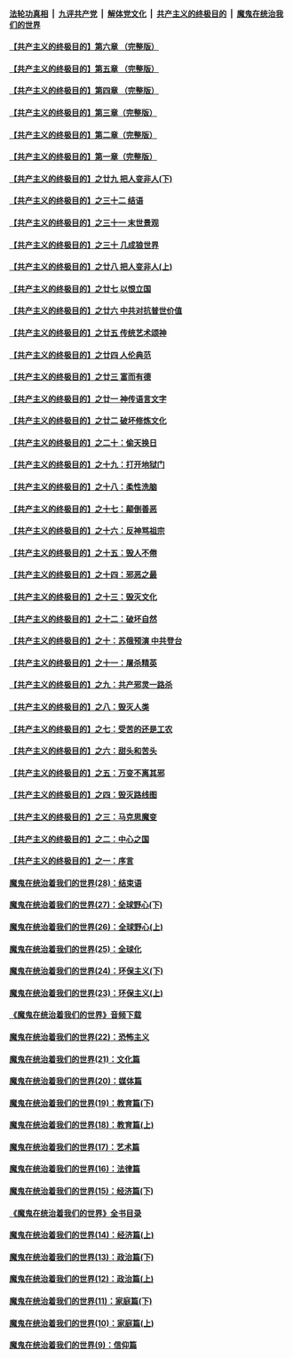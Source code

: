 ####  [法轮功真相](../../../../basic/blob/master/README.md?t=02221113) &nbsp;|&nbsp; [九评共产党](../../../../9ping.md/blob/master/README.md?t=02221113) &nbsp;|&nbsp; [解体党文化](../../../../jtdwh.md/blob/master/README.md?t=02221113)  &nbsp;|&nbsp; [共产主义的终极目的](../../../../gczydzjmd.md/blob/master/README.md?t=02221113) &nbsp;|&nbsp; [魔鬼在统治我们的世界](../../../../mgztzwmdsj.md/blob/master/README.md?t=02221113) 

#### [【共产主义的终极目的】第六章 （完整版）](../pages/nsc422/n11428913.md?t=02221113) 

#### [【共产主义的终极目的】第五章 （完整版）](../pages/nsc422/n11428912.md?t=02221113) 

#### [【共产主义的终极目的】第四章 （完整版）](../pages/nsc422/n11428907.md?t=02221113) 

#### [【共产主义的终极目的】第三章（完整版）](../pages/nsc422/n11428848.md?t=02221113) 

#### [【共产主义的终极目的】第二章（完整版）](../pages/nsc422/n11428831.md?t=02221113) 

#### [【共产主义的终极目的】第一章（完整版）](../pages/nsc422/n11417651.md?t=02221113) 

#### [【共产主义的终极目的】之廿九 把人变非人(下)](../pages/nsc422/n11344140.md?t=02221113) 

#### [【共产主义的终极目的】之三十二 结语](../pages/nsc422/n11360535.md?t=02221113) 

#### [【共产主义的终极目的】之三十一 末世景观](../pages/nsc422/n11351129.md?t=02221113) 

#### [【共产主义的终极目的】之三十 几成狼世界](../pages/nsc422/n11348280.md?t=02221113) 

#### [【共产主义的终极目的】之廿八 把人变非人(上)](../pages/nsc422/n11340492.md?t=02221113) 

#### [【共产主义的终极目的】之廿七 以恨立国](../pages/nsc422/n11336944.md?t=02221113) 

#### [【共产主义的终极目的】之廿六 中共对抗普世价值](../pages/nsc422/n11324785.md?t=02221113) 

#### [【共产主义的终极目的】之廿五 传统艺术颂神](../pages/nsc422/n11296396.md?t=02221113) 

#### [【共产主义的终极目的】之廿四 人伦典范](../pages/nsc422/n11296397.md?t=02221113) 

#### [【共产主义的终极目的】之廿三 富而有德](../pages/nsc422/n11283598.md?t=02221113) 

#### [【共产主义的终极目的】之廿一 神传语言文字](../pages/nsc422/n11263265.md?t=02221113) 

#### [【共产主义的终极目的】之廿二 破坏修炼文化](../pages/nsc422/n11245728.md?t=02221113) 

#### [【共产主义的终极目的】之二十：偷天换日](../pages/nsc422/n11238846.md?t=02221113) 

#### [【共产主义的终极目的】之十九：打开地狱门](../pages/nsc422/n11206376.md?t=02221113) 

#### [【共产主义的终极目的】之十八：柔性洗脑](../pages/nsc422/n11199994.md?t=02221113) 

#### [【共产主义的终极目的】之十七：颠倒善恶](../pages/nsc422/n11179782.md?t=02221113) 

#### [【共产主义的终极目的】之十六：反神骂祖宗](../pages/nsc422/n11166798.md?t=02221113) 

#### [【共产主义的终极目的】之十五：毁人不倦](../pages/nsc422/n11166792.md?t=02221113) 

#### [【共产主义的终极目的】之十四：邪恶之最](../pages/nsc422/n11150249.md?t=02221113) 

#### [【共产主义的终极目的】之十三：毁灭文化](../pages/nsc422/n11135227.md?t=02221113) 

#### [【共产主义的终极目的】之十二：破坏自然](../pages/nsc422/n11135214.md?t=02221113) 

#### [【共产主义的终极目的】之十：苏俄预演 中共登台](../pages/nsc422/n11118424.md?t=02221113) 

#### [【共产主义的终极目的】之十一：屠杀精英](../pages/nsc422/n11118442.md?t=02221113) 

#### [【共产主义的终极目的】之九：共产邪灵一路杀](../pages/nsc422/n11114139.md?t=02221113) 

#### [【共产主义的终极目的】之八：毁灭人类](../pages/nsc422/n11108503.md?t=02221113) 

#### [【共产主义的终极目的】之七：受苦的还是工农](../pages/nsc422/n11101809.md?t=02221113) 

#### [【共产主义的终极目的】之六：甜头和苦头](../pages/nsc422/n11096971.md?t=02221113) 

#### [【共产主义的终极目的】之五：万变不离其邪](../pages/nsc422/n11091285.md?t=02221113) 

#### [【共产主义的终极目的】之四：毁灭路线图](../pages/nsc422/n11086284.md?t=02221113) 

#### [【共产主义的终极目的】之三：马克思魔变](../pages/nsc422/n11061941.md?t=02221113) 

#### [【共产主义的终极目的】之二：中心之国](../pages/nsc422/n11047728.md?t=02221113) 

#### [【共产主义的终极目的】之一：序言](../pages/nsc422/n11086077.md?t=02221113) 

#### [魔鬼在统治着我们的世界(28)：结束语](../pages/nsc422/n10936246.md?t=02221113) 

#### [魔鬼在统治着我们的世界(27)：全球野心(下)](../pages/nsc422/n10928319.md?t=02221113) 

#### [魔鬼在统治着我们的世界(26)：全球野心(上)](../pages/nsc422/n10900318.md?t=02221113) 

#### [魔鬼在统治着我们的世界(25)：全球化](../pages/nsc422/n10788205.md?t=02221113) 

#### [魔鬼在统治着我们的世界(24)：环保主义(下)](../pages/nsc422/n10695307.md?t=02221113) 

#### [魔鬼在统治着我们的世界(23)：环保主义(上)](../pages/nsc422/n10688613.md?t=02221113) 

#### [《魔鬼在统治着我们的世界》音频下载](../pages/nsc422/n10635553.md?t=02221113) 

#### [魔鬼在统治着我们的世界(22)：恐怖主义](../pages/nsc422/n10614727.md?t=02221113) 

#### [魔鬼在统治着我们的世界(21)：文化篇](../pages/nsc422/n10597706.md?t=02221113) 

#### [魔鬼在统治着我们的世界(20)：媒体篇](../pages/nsc422/n10586579.md?t=02221113) 

#### [魔鬼在统治着我们的世界(19)：教育篇(下)](../pages/nsc422/n10564808.md?t=02221113) 

#### [魔鬼在统治着我们的世界(18)：教育篇(上)](../pages/nsc422/n10526970.md?t=02221113) 

#### [魔鬼在统治着我们的世界(17)：艺术篇](../pages/nsc422/n10499093.md?t=02221113) 

#### [魔鬼在统治着我们的世界(16)：法律篇](../pages/nsc422/n10485969.md?t=02221113) 

#### [魔鬼在统治着我们的世界(15)：经济篇(下)](../pages/nsc422/n10469975.md?t=02221113) 

#### [《魔鬼在统治着我们的世界》全书目录](../pages/nsc422/n10464261.md?t=02221113) 

#### [魔鬼在统治着我们的世界(14)：经济篇(上)](../pages/nsc422/n10457370.md?t=02221113) 

#### [魔鬼在统治着我们的世界(13)：政治篇(下)](../pages/nsc422/n10448270.md?t=02221113) 

#### [魔鬼在统治着我们的世界(12)：政治篇(上)](../pages/nsc422/n10444576.md?t=02221113) 

#### [魔鬼在统治着我们的世界(11)：家庭篇(下)](../pages/nsc422/n10440961.md?t=02221113) 

#### [魔鬼在统治着我们的世界(10)：家庭篇(上)](../pages/nsc422/n10435448.md?t=02221113) 

#### [魔鬼在统治着我们的世界(9)：信仰篇](../pages/nsc422/n10432159.md?t=02221113) 

